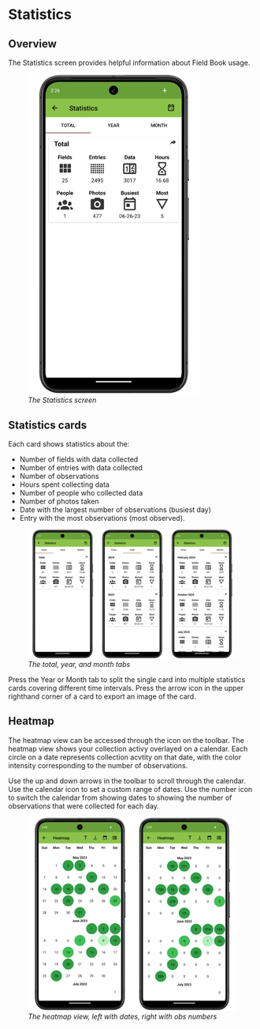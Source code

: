 <link rel="stylesheet" type="text/css" href="_styles/styles.css">

# Statistics

## Overview

The Statistics screen provides helpful information about Field Book usage.

<figure class="image">
  <img class="screenshot" src="_static/images/statistics/statistics_framed.png" width="350px"> 
  <figcaption class="screenshot-caption"><i>The Statistics screen</i></figcaption> 
</figure>

## Statistics cards

Each card shows statistics about the:
- Number of fields with data collected
- Number of entries with data collected
- Number of observations
- Hours spent collecting data
- Number of people who collected data
- Number of photos taken
- Date with the largest number of observations (busiest day)
- Entry with the most observations (most observed).

<figure class="image">
  <img class="screenshot" src="_static/images/statistics/statistics_joined.png" width="1100px"> 
  <figcaption class="screenshot-caption"><i>The total, year, and month tabs</i></figcaption> 
</figure>

Press the Year or Month tab to split the single card into multiple statistics cards covering different time intervals.
Press the arrow icon in the upper righthand corner of a card to export an image of the card.

## Heatmap

The heatmap view can be accessed through the icon on the toolbar.
The heatmap view shows your collection activy overlayed on a calendar.
Each circle on a date represents collection acvtity on that date, with the color intensity corresponding to the number of observations.

Use the up and down arrows in the toolbar to scroll through the calendar.
Use the calendar icon to set a custom range of dates.
Use the number icon to switch the calendar from showing dates to showing the number of observations that were collected for each day.

<figure class="image">
  <img class="screenshot" src="_static/images/statistics/statistics_heatmap_joined.png" width="700px"> 
  <figcaption class="screenshot-caption"><i>The heatmap view, left with dates, right with obs numbers</i></figcaption> 
</figure>